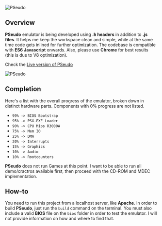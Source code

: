 ![PSeudo](https://raw.githubusercontent.com/dkoliris/pseudo/master/res/motto.png)

## Overview
**PSeudo** emulator is being developed using **.h headers** in addition to **.js files**. It helps me keep the workspace clean and simple, while at the same time code gets inlined for further optimization. The codebase is compatible with **ES6 Javascript** onwards. Also, please use **Chrome** for best results (this is due to V8 optimization).

Check the [Live version of PSeudo](http://vuemaps.com/pseudo)

![PSeudo](https://raw.githubusercontent.com/dkoliris/pseudo/master/res/screenshot.png)

## Completion
Here's a list with the overall progress of the emulator, broken down in distinct hardware parts. Components with 0% progress are not listed.
* `99% -> BIOS Bootstrap`
* `95% -> PSX-EXE Loader`
* `90% -> CPU Mips R3000A`
* `75% -> Mem IO`
* `25% -> DMA`
* `20% -> Interrupts`
* `15% -> Graphics`
* `10% -> Audio`
* `10% -> Rootcounters`

**PSeudo** does not run Games at this point. I want to be able to run all demo/cractros available first, then proceed with the CD-ROM and MDEC implementation.

## How-to
You need to run this project from a localhost server, like **Apache**. In order to build **PSeudo**, just run the `build` command on the terminal. You must also include a valid **BIOS** file on the `bios` folder in order to test the emulator. I will not provide information on how and where to find that.
